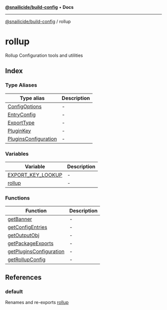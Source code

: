 [**@snailicide/build-config**](../README.md) • **Docs**

---

[@snailicide/build-config](../README.md) / rollup

# rollup

Rollup Configuration tools and utilities

## Index

### Type Aliases

| Type alias                                                   | Description |
| ------------------------------------------------------------ | ----------- |
| [ConfigOptions](type-aliases/ConfigOptions.md)               | -           |
| [EntryConfig](type-aliases/EntryConfig.md)                   | -           |
| [ExportType](type-aliases/ExportType.md)                     | -           |
| [PluginKey](type-aliases/PluginKey.md)                       | -           |
| [PluginsConfiguration](type-aliases/PluginsConfiguration.md) | -           |

### Variables

| Variable                                            | Description |
| --------------------------------------------------- | ----------- |
| [EXPORT_KEY_LOOKUP](variables/EXPORT_KEY_LOOKUP.md) | -           |
| [rollup](variables/rollup.md)                       | -           |

### Functions

| Function | Description |
| --- | --- |
| [getBanner](functions/getBanner.md) | - |
| [getConfigEntries](functions/getConfigEntries.md) | - |
| [getOutputObj](functions/getOutputObj.md) | - |
| [getPackageExports](functions/getPackageExports.md) | - |
| [getPluginsConfiguration](functions/getPluginsConfiguration.md) | - |
| [getRollupConfig](functions/getRollupConfig.md) | - |

## References

### default

Renames and re-exports [rollup](variables/rollup.md)
